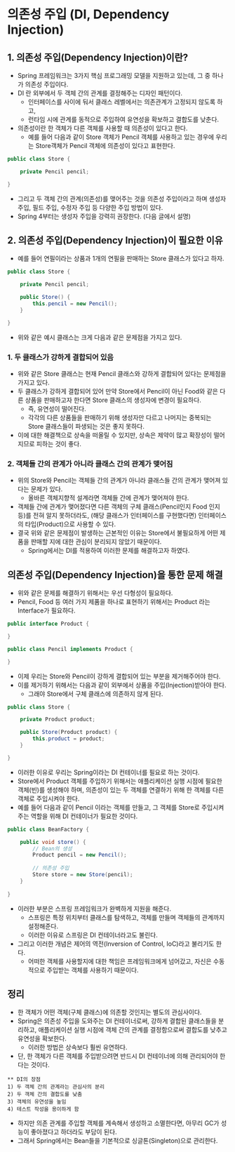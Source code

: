 # 의존성 주입 (DI, Dependency Injection)

## 1. 의존성 주입(Dependency Injection)이란?
- Spring 프레임워크는 3가지 핵심 프로그래밍 모델을 지원하고 있는데, 그 중 하나가 의존성 주입이다.
- DI 란 외부에서 두 객체 간의 관계를 결정해주는 디자인 패턴이다.
  - 인터페이스를 사이에 둬서 클래스 레벨에서는 의존관계가 고정되지 않도록 하고,
  - 런타임 시에 관계를 동적으로 주입하여 유연성을 확보하고 결합도를 낮춘다.
- 의존성이란 한 객체가 다른 객체를 사용할 때 의존성이 있다고 한다.
  - 예를 들어 다음과 같이 Store 객체가 Pencil 객체를 사용하고 있는 경우에 우리는 Store객체가 Pencil 객체에 의존성이 있다고 표현한다.

```java
public class Store {

    private Pencil pencil;

}
```
 
- 그리고 두 객체 간의 관계(의존성)를 맺어주는 것을 의존성 주입이라고 하며 생성자 주입, 필드 주입, 수정자 주입 등 다양한 주입 방법이 있다.
- Spring 4부터는 생성자 주입을 강력히 권장한다. (다음 글에서 설명)

## 2. 의존성 주입(Dependency Injection)이 필요한 이유 
- 예를 들어 연필이라는 상품과 1개의 연필을 판매하는 Store 클래스가 있다고 하자.

```java
public class Store {

    private Pencil pencil;

    public Store() {
        this.pencil = new Pencil();
    }

}
```

- 위와 같은 예시 클래스는 크게 다음과 같은 문제점을 가지고 있다.

### 1. 두 클래스가 강하게 결합되어 있음
- 위와 같은 Store 클래스는 현재 Pencil 클래스와 강하게 결합되어 있다는 문제점을 가지고 있다.
- 두 클래스가 강하게 결합되어 있어 만약 Store에서 Pencil이 아닌 Food와 같은 다른 상품을 판매하고자 한다면 Store 클래스의 생성자에 변경이 필요하다.
  - 즉, 유연성이 떨어진다.
  - 각각의 다른 상품들을 판매하기 위해 생성자만 다르고 나머지는 중복되는 Store 클래스들이 파생되는 것은 좋지 못하다.
- 이에 대한 해결책으로 상속을 떠올릴 수 있지만, 상속은 제약이 많고 확장성이 떨어지므로 피하는 것이 좋다.

### 2. 객체들 간의 관계가 아니라 클래스 간의 관계가 맺어짐
- 위의 Store와 Pencil는 객체들 간의 관계가 아니라 클래스들 간의 관계가 맺어져 있다는 문제가 있다.
  - 올바른 객체지향적 설계라면 객체들 간에 관계가 맺어져야 한다.
- 객체들 간에 관계가 맺어졌다면 다른 객체의 구체 클래스(Pencil인지 Food 인지 등)를 전혀 알지 못하더라도, (해당 클래스가 인터페이스를 구현했다면) 인터페이스의 타입(Product)으로 사용할 수 있다.
- 결국 위와 같은 문제점이 발생하는 근본적인 이유는 Store에서 불필요하게 어떤 제품을 판매할 지에 대한 관심이 분리되지 않았기 때문이다.
  - Spring에서는 DI를 적용하여 이러한 문제를 해결하고자 하였다.

 
## 의존성 주입(Dependency Injection)을 통한 문제 해결
- 위와 같은 문제를 해결하기 위해서는 우선 다형성이 필요하다.
- Pencil, Food 등 여러 가지 제품을 하나로 표현하기 위해서는 Product 라는 Interface가 필요하다.

```java
public interface Product {

}

public class Pencil implements Product {

}
```

- 이제 우리는 Store와 Pencil이 강하게 결합되어 있는 부분을 제거해주어야 한다.
- 이를 제거하기 위해서는 다음과 같이 외부에서 상품을 주입(Injection)받아야 한다.
  - 그래야 Store에서 구체 클래스에 의존하지 않게 된다.

```java
public class Store {

    private Product product;

    public Store(Product product) {
        this.product = product;
    }

}
```

- 이러한 이유로 우리는 Spring이라는 DI 컨테이너를 필요로 하는 것이다.
- Store에서 Product 객체를 주입하기 위해서는 애플리케이션 실행 시점에 필요한 객체(빈)를 생성해야 하며, 의존성이 있는 두 객체를 연결하기 위해 한 객체를 다른 객체로 주입시켜야 한다. 
- 예를 들어 다음과 같이 Pencil 이라는 객체를 만들고, 그 객체를 Store로 주입시켜주는 역할을 위해 DI 컨테이너가 필요한 것이다.

```java
public class BeanFactory {

    public void store() {
        // Bean의 생성
        Product pencil = new Pencil();
    
        // 의존성 주입
        Store store = new Store(pencil);
    }
    
}
```

- 이러한 부분은 스프링 프레임워크가 완벽하게 지원을 해준다.
  - 스프링은 특정 위치부터 클래스를 탐색하고, 객체를 만들며 객체들의 관계까지 설정해준다.
  - 이러한 이유로 스프링은 DI 컨테이너라고도 불린다.
- 그리고 이러한 개념은 제어의 역전(Inversion of Control, IoC)라고 불리기도 한다.
  - 어떠한 객체를 사용할지에 대한 책임은 프레임워크에게 넘어갔고, 자신은 수동적으로 주입받는 객체를 사용하기 때문이다.

## 정리
- 한 객체가 어떤 객체(구체 클래스)에 의존할 것인지는 별도의 관심사이다.
- Spring은 의존성 주입을 도와주는 DI 컨테이너로써, 강하게 결합된 클래스들을 분리하고, 애플리케이션 실행 시점에 객체 간의 관계를 결정함으로써 결합도를 낮추고 유연성을 확보한다.
  - 이러한 방법은 상속보다 훨씬 유연하다.
- 단, 한 객체가 다른 객체를 주입받으려면 반드시 DI 컨테이너에 의해 관리되어야 한다는 것이다.

```
** DI의 장점
1) 두 객체 간의 관계라는 관심사의 분리
2) 두 객체 간의 결합도를 낮춤
3) 객체의 유연성을 높임
4) 테스트 작성을 용이하게 함
```

- 하지만 의존 관계를 주입할 객체를 계속해서 생성하고 소멸한다면, 아무리 GC가 성능이 좋아졌다고 하더라도 부담이 된다.
- 그래서 Spring에서는 Bean들을 기본적으로 싱글톤(Singleton)으로 관리한다.
